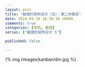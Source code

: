 ```yaml
---
layout: post
title: "敏捷的架构设计（五）：第二块看板"
date: 2014-04-10 16:36:38 +0800
comments: true
categories: [架构, 敏捷]
series: ["敏捷的架构设计 5"]

published: false

---
```



<!-- more -->
{% img  /images/kanban/dm.jpg %}
